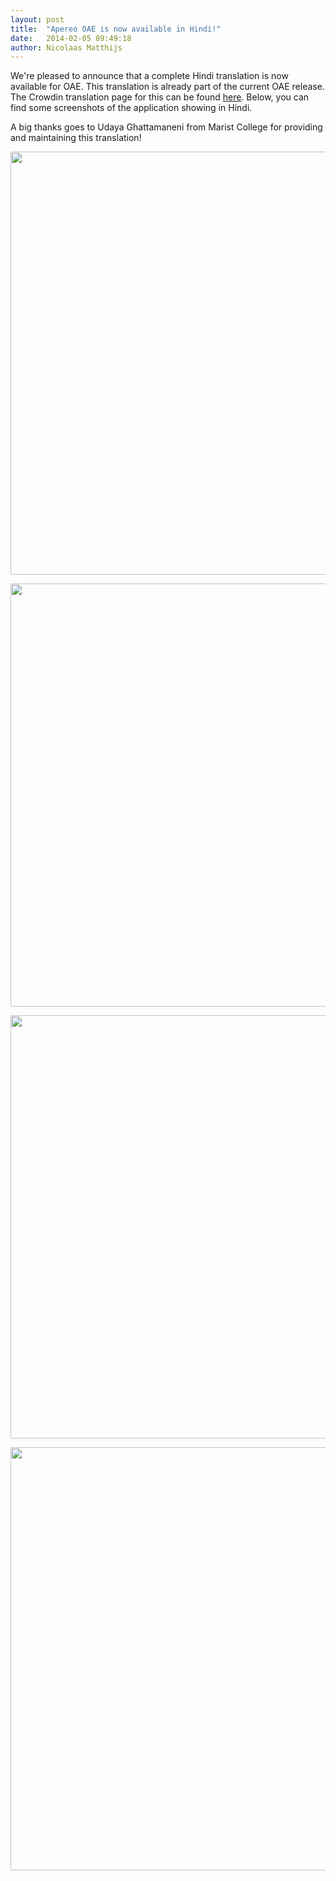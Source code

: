 ```yaml
---
layout: post
title:  "Apereo OAE is now available in Hindi!"
date:   2014-02-05 09:49:18
author: Nicolaas Matthijs
---
```

<p>We're pleased to announce that a complete Hindi translation is now available for OAE. This translation is already part of the current OAE release. The Crowdin translation page for this can be found <a href="https://crowdin.net/project/apereo-oae/hi" target="_blank">here</a>. Below, you can find some screenshots of the application showing in Hindi.</p><p>A big thanks goes to Udaya Ghattamaneni from Marist College for providing and maintaining this translation!</p>
<!--more-->
<p><img src="http://i.imgur.com/UNJ5szf.png" alt="" width="900" height="677" /></p><p><img src="http://i.imgur.com/1sYAzgx.png" alt="" width="900" height="677" /></p><p><img src="http://i.imgur.com/lU9sUug.png" alt="" width="900" height="677" /></p><p><img src="http://i.imgur.com/ljzsYMw.png" alt="" width="900" height="677" /></p><p>&nbsp;</p>
